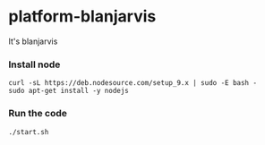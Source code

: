 # platform-blanjarvis

It's blanjarvis

### Install node

```
curl -sL https://deb.nodesource.com/setup_9.x | sudo -E bash -
sudo apt-get install -y nodejs
```

### Run the code
```
./start.sh
```
